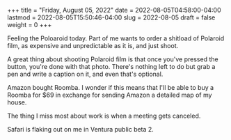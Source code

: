 +++
title = "Friday, August 05, 2022"
date = 2022-08-05T04:58:00-04:00
lastmod = 2022-08-05T15:50:46-04:00
slug = 2022-08-05
draft = false
weight = 0
+++

Feeling the Poloaroid today. Part of me wants to order a shitload of Polaroid film, as expensive and unpredictable as it is, and just shoot.

A great thing about shooting Polaroid film is that once you've pressed the button, you're done with that photo. There's nothing left to do but grab a pen and write a caption on it, and even that's optional.

Amazon bought Roomba. I wonder if this means that I'll be able to buy a Roomba for $69 in exchange for sending Amazon a detailed map of my house.

The thing I miss most about work is when a meeting gets canceled.

Safari is flaking out on me in Ventura public beta 2.

[//]: # "Exported with love from a post written in Org mode"
[//]: # "- https://github.com/kaushalmodi/ox-hugo"
